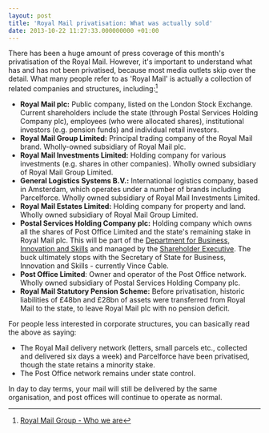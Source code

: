```yaml
---
layout: post
title: 'Royal Mail privatisation: What was actually sold'
date: 2013-10-22 11:27:33.000000000 +01:00
---
```


There has been a huge amount of press coverage of this month's privatisation of the Royal Mail. However, it's important to understand what has and has not been privatised, because most media outlets skip over the detail. What many people refer to as 'Royal Mail' is actually a collection of related companies and structures, including:[^royal-mail-structure]

 * **Royal Mail plc:** Public company, listed on the London Stock Exchange. Current shareholders include the state (through Postal Services Holding Company plc), employees (who were allocated shares), institutional investors (e.g. pension funds) and individual retail investors.
 * **Royal Mail Group Limited:** Principal trading company of the Royal Mail brand. Wholly-owned subsidiary of Royal Mail plc.
 * **Royal Mail Investments Limited:** Holding company for various investments (e.g. shares in other companies). Wholly owned subsidiary of Royal Mail Group Limited.
 * **General Logistics Systems B.V.:** International logistics company, based in Amsterdam, which operates under a number of brands including Parcelforce. Wholly owned subsidiary of Royal Mail Investments Limited.
 * **Royal Mail Estates Limited:** Holding company for property and land. Wholly owned subsidiary of Royal Mail Group Limited.
 * **Postal Services Holding Company plc:** Holding company which owns all the shares of Post Office Limited and the state's remaining stake in Royal Mail plc. This will be part of the [Department for Business, Innovation and Skills](https://www.gov.uk/government/organisations/department-for-business-innovation-skills) and managed by the [Shareholder Executive](https://www.gov.uk/government/organisations/the-shareholder-executive). The buck ultimately stops with the Secretary of State for Business, Innovation and Skills - currently Vince Cable.
 * **Post Office Limited**: Owner and operator of the Post Office network. Wholly owned subsidiary of Postal Services Holding Company plc.
 * **Royal Mail Statutory Pension Scheme:** Before privatisation, historic liabilities of £48bn and £28bn of assets were transferred from Royal Mail to the state, to leave Royal Mail plc with no pension deficit.

For people less interested in corporate structures, you can basically read the above as saying:

 * The Royal Mail delivery network (letters, small parcels etc., collected and delivered six days a week) and Parcelforce have been privatised, though the state retains a minority stake.
 * The Post Office network remains under state control.

In day to day terms, your mail will still be delivered by the same organisation, and post offices will continue to operate as normal.

[^royal-mail-structure]: [Royal Mail Group - Who we are](http://www.royalmailgroup.com/about-us/who-we-are)

